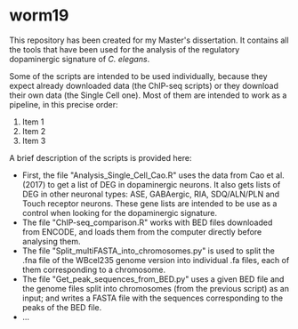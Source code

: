 # worm19
This repository has been created for my Master's dissertation. It contains all the tools that have been used for the analysis of the regulatory dopaminergic signature of *C. elegans*.

Some of the scripts are intended to be used individually, because they expect already downloaded data (the ChIP-seq scripts) or they download their own data (the Single Cell one). Most of them are intended to work as a pipeline, in this precise order:
1. Item 1
2. Item 2
3. Item 3

A brief description of the scripts is provided here:
- First, the file "Analysis_Single_Cell_Cao.R" uses the data from Cao et al. (2017) to get a list of DEG in dopaminergic neurons. It also gets lists of DEG in other neuronal types: ASE, GABAergic, RIA, SDQ/ALN/PLN and Touch receptor neurons. These gene lists are intended to be use as a control when looking for the dopaminergic signature.
- The file "ChIP-seq_comparison.R" works with BED files downloaded from ENCODE, and loads them from the computer directly before analysing them.
- The file "Split_multiFASTA_into_chromosomes.py" is used to split the .fna file of the WBcel235 genome version into individual .fa files, each of them corresponding to a chromosome.
- The file "Get_peak_sequences_from_BED.py" uses a given BED file and the genome files split into chromosomes (from the previous script) as an input; and writes a FASTA file with the sequences corresponding to the peaks of the BED file.
- ...
